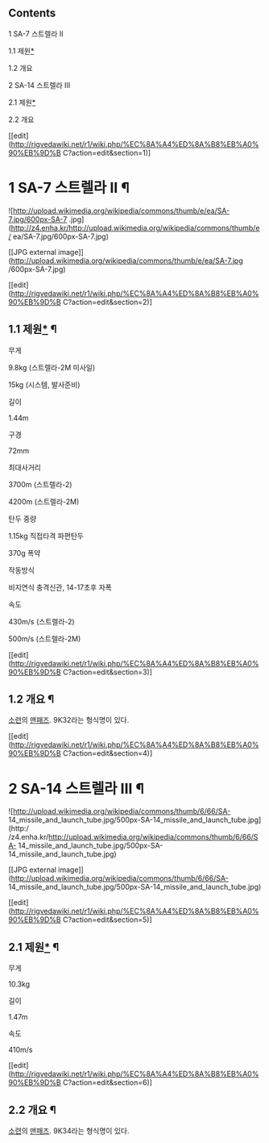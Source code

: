 ## Contents

    

1 SA-7 스트렐라 II

    

1.1 제원[*](http://en.m.wikipedia.org/wiki/Strela_2)

1.2 개요

2 SA-14 스트렐라 III

    

2.1 제원[*](http://en.m.wikipedia.org/wiki/SA-14_Gremlin)

2.2 개요

[[edit](http://rigvedawiki.net/r1/wiki.php/%EC%8A%A4%ED%8A%B8%EB%A0%90%EB%9D%B
C?action=edit&section=1)]

# 1 SA-7 스트렐라 II ¶

![http://upload.wikimedia.org/wikipedia/commons/thumb/e/ea/SA-7.jpg/600px-SA-7
.jpg](http://z4.enha.kr/http://upload.wikimedia.org/wikipedia/commons/thumb/e/
ea/SA-7.jpg/600px-SA-7.jpg)

[[JPG external
image]](http://upload.wikimedia.org/wikipedia/commons/thumb/e/ea/SA-7.jpg
/600px-SA-7.jpg)

[[edit](http://rigvedawiki.net/r1/wiki.php/%EC%8A%A4%ED%8A%B8%EB%A0%90%EB%9D%B
C?action=edit&section=2)]

## 1.1 제원[*](http://en.m.wikipedia.org/wiki/Strela_2) ¶

무게

9.8kg (스트렐라-2M 미사일)

15kg (시스템, 발사준비)

길이

1.44m

구경

72mm

최대사거리

3700m (스트렐라-2)

4200m (스트렐라-2M)

탄두 중량

1.15kg 직접타격 파편탄두

370g 폭약

작동방식

비지연식 충격신관, 14-17초후 자폭

속도

430m/s (스트렐라-2)

500m/s (스트렐라-2M)

[[edit](http://rigvedawiki.net/r1/wiki.php/%EC%8A%A4%ED%8A%B8%EB%A0%90%EB%9D%B
C?action=edit&section=3)]

## 1.2 개요 ¶

[소련](%EC%86%8C%EB%A0%A8.md)의 [맨패즈](%EB%A7%A8%ED%8C%A8%EC%A6%88.md).
9K32라는 형식명이 있다.

[[edit](http://rigvedawiki.net/r1/wiki.php/%EC%8A%A4%ED%8A%B8%EB%A0%90%EB%9D%B
C?action=edit&section=4)]

# 2 SA-14 스트렐라 III ¶

![http://upload.wikimedia.org/wikipedia/commons/thumb/6/66/SA-
14_missile_and_launch_tube.jpg/500px-SA-14_missile_and_launch_tube.jpg](http:/
/z4.enha.kr/http://upload.wikimedia.org/wikipedia/commons/thumb/6/66/SA-
14_missile_and_launch_tube.jpg/500px-SA-14_missile_and_launch_tube.jpg)

[[JPG external
image]](http://upload.wikimedia.org/wikipedia/commons/thumb/6/66/SA-
14_missile_and_launch_tube.jpg/500px-SA-14_missile_and_launch_tube.jpg)

[[edit](http://rigvedawiki.net/r1/wiki.php/%EC%8A%A4%ED%8A%B8%EB%A0%90%EB%9D%B
C?action=edit&section=5)]

## 2.1 제원[*](http://en.m.wikipedia.org/wiki/SA-14_Gremlin) ¶

무게

10.3kg

길이

1.47m

속도

410m/s

[[edit](http://rigvedawiki.net/r1/wiki.php/%EC%8A%A4%ED%8A%B8%EB%A0%90%EB%9D%B
C?action=edit&section=6)]

## 2.2 개요 ¶

[소련](%EC%86%8C%EB%A0%A8.md)의 [맨패즈](%EB%A7%A8%ED%8C%A8%EC%A6%88.md).
9K34라는 형식명이 있다.


